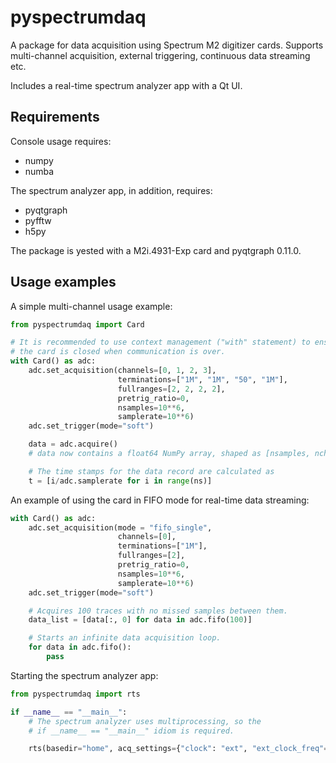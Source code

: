 # pyspectrumdaq

A package for data acquisition using Spectrum M2 digitizer cards.
Supports multi-channel acquisition, external triggering, continuous
data streaming etc.

Includes a real-time spectrum analyzer app with a Qt UI.

## Requirements

Console usage requires:

* numpy
* numba

The spectrum analyzer app, in addition, requires:
* pyqtgraph
* pyfftw
* h5py

The package is yested with a M2i.4931-Exp card and pyqtgraph 0.11.0.

## Usage examples

A simple multi-channel usage example:

```python
from pyspectrumdaq import Card

# It is recommended to use context management ("with" statement) to ensire that 
# the card is closed when communication is over.
with Card() as adc:
    adc.set_acquisition(channels=[0, 1, 2, 3], 
                        terminations=["1M", "1M", "50", "1M"], 
                        fullranges=[2, 2, 2, 2],
                        pretrig_ratio=0, 
                        nsamples=10**6,
                        samplerate=10**6)             
    adc.set_trigger(mode="soft")

    data = adc.acquire()
    # data now contains a float64 NumPy array, shaped as [nsamples, nchannels]

    # The time stamps for the data record are calculated as
    t = [i/adc.samplerate for i in range(ns)] 
```

An example of using the card in FIFO mode for real-time data streaming:
```python
with Card() as adc:
    adc.set_acquisition(mode = "fifo_single", 
                        channels=[0], 
                        terminations=["1M"], 
                        fullranges=[2],
                        pretrig_ratio=0, 
                        nsamples=10**6,
                        samplerate=10**6)             
    adc.set_trigger(mode="soft")

    # Acquires 100 traces with no missed samples between them.
    data_list = [data[:, 0] for data in adc.fifo(100)]

    # Starts an infinite data acquisition loop.
    for data in adc.fifo():
        pass
```

Starting the spectrum analyzer app:
```python
from pyspectrumdaq import rts

if __name__ == "__main__":
    # The spectrum analyzer uses multiprocessing, so the
    # if __name__ == "__main__" idiom is required.

    rts(basedir="home", acq_settings={"clock": "ext", "ext_clock_freq"=10**7})
```